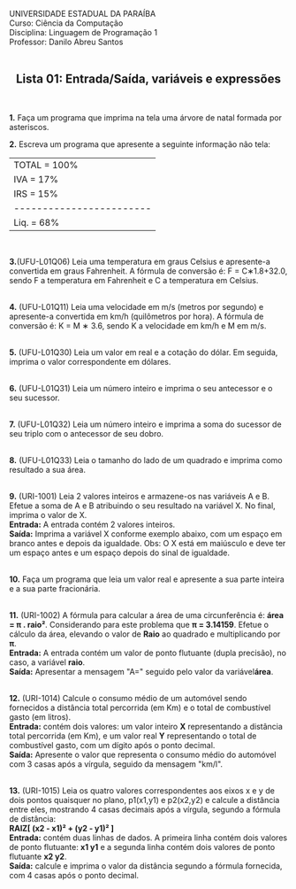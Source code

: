UNIVERSIDADE ESTADUAL DA PARAÍBA<br>
Curso: Ciência da Computação<br>
Disciplina: Linguagem de Programação 1<br>
Professor: Danilo Abreu Santos<br>
<br>
<center><h2><b>Lista 01: Entrada/Saída, variáveis e expressões</b><br></h2></center>
<br>

<b>1.</b> Faça um programa que imprima na tela uma árvore de natal formada por asteriscos.
<br>

<b>2.</b> Escreva um programa que apresente a seguinte informação não tela:
<br>
<table>
<tr><td>TOTAL = 100%</td></tr>
<tr><td>IVA = 17%</td></tr>
<tr><td>IRS = 15%</td></tr>
<tr><td>------------------------</td></tr>
<tr><td>Liq. = 68%</td></tr>
</table>
<br>

<b>3.</b>(UFU-L01Q06) Leia uma temperatura em graus Celsius e apresente-a convertida
em graus Fahrenheit. A fórmula de conversão é: F = C∗1.8+32.0, sendo F a
temperatura em Fahrenheit e C a temperatura em Celsius.
<br><br>

<b>4.</b> (UFU-L01Q11) Leia uma velocidade em m/s (metros por segundo) e apresente-a
convertida em km/h (quilômetros por hora). A fórmula de conversão é: K = M ∗
3.6, sendo K a velocidade em km/h e M em m/s.
<br><br>

<b>5.</b> (UFU-L01Q30) Leia um valor em real e a cotação do dólar. Em seguida, imprima
o valor correspondente em dólares.
<br><br>

<b>6.</b> (UFU-L01Q31) Leia um número inteiro e imprima o seu antecessor e o seu
sucessor.
<br><br>

<b>7.</b> (UFU-L01Q32) Leia um número inteiro e imprima a soma do sucessor de seu
triplo com o antecessor de seu dobro.
<br><br>

<b>8.</b> (UFU-L01Q33) Leia o tamanho do lado de um quadrado e imprima como
resultado a sua área. 
<br><br>

<b>9.</b> (URI-1001) Leia 2 valores inteiros e armazene-os nas variáveis A e B. Efetue a
soma de A e B atribuindo o seu resultado na variável X. No final, imprima o valor
de X.
<br>
<b>Entrada:</b> A entrada contém 2 valores inteiros.<br>
<b>Saída:</b> Imprima a variável X conforme exemplo abaixo, com um espaço em
branco antes e depois da igualdade. Obs: O X está em maiúsculo e deve ter um
espaço antes e um espaço depois do sinal de igualdade.
<br><br>

<b>10.</b> Faça um programa que leia um valor real e apresente a sua parte inteira e a sua
parte fracionária.
<br><br>

<b>11.</b> (URI-1002) A fórmula para calcular a área de uma circunferência é: <b>área = π .
raio²</b>. Considerando para este problema que <b>π = 3.14159</b>. Efetue o cálculo da área,
elevando o valor de <b>Raio</b> ao quadrado e multiplicando por <b>π</b>.<br>
<b>Entrada:</b> A entrada contém um valor de ponto flutuante (dupla precisão), no caso,
a variável <b>raio</b>.<br>
<b>Saída:</b> Apresentar a mensagem "A=" seguido pelo valor da variável<b>área</b>.
<br><br>

<b>12.</b> (URI-1014) Calcule o consumo médio de um automóvel sendo fornecidos a
distância total percorrida (em Km) e o total de combustível gasto (em litros).<br>
<b>Entrada:</b> contém dois valores: um valor inteiro <b>X</b> representando a distância total
percorrida (em Km), e um valor real <b>Y</b> representando o total de combustível gasto,
com um dígito após o ponto decimal.<br>
<b>Saída:</b> Apresente o valor que representa o consumo médio do automóvel com 3
casas após a vírgula, seguido da mensagem "km/l".
<br><br>

<b>13.</b> (URI-1015) Leia os quatro valores correspondentes aos eixos x e y de dois pontos
quaisquer no plano, p1(x1,y1) e p2(x2,y2) e calcule a distância entre eles,
mostrando 4 casas decimais após a vírgula, segundo a fórmula de distância:<br>
<b>RAIZ[ (x2 - x1)² + (y2 - y1)² ]</b><br>
<b>Entrada:</b> contém duas linhas de dados. A primeira linha contém dois valores de
ponto flutuante: <b>x1 y1</b> e a segunda linha contém dois valores de ponto flutuante <b>x2
y2</b>.<br>
<b>Saída:</b> calcule e imprima o valor da distância segundo a fórmula fornecida, com
4 casas após o ponto decimal.
<br><br>
